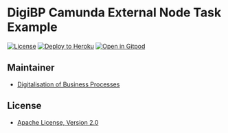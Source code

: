 # DigiBP Camunda External Node Task Example

[![License](http://img.shields.io/:license-apache-blue.svg)](http://www.apache.org/licenses/LICENSE-2.0.html)
[![Deploy to Heroku](https://img.shields.io/badge/deploy%20to-Heroku-6762a6.svg?longCache=true)](https://heroku.com/deploy)
[![Open in Gitpod](https://img.shields.io/badge/open%20in-Gitpod-1966D2.svg?longCache=true)](https://gitpod.io/#https://github.com/DigiBP/digibp-camunda-external-node-task)

## Maintainer
- [Digitalisation of Business Processes](https://github.com/digibp)

## License

- [Apache License, Version 2.0](https://github.com/DigiBP/digibp-camunda-external-node-task/blob/master/LICENSE)